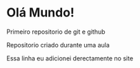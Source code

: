 # Olá Mundo!
 Primeiro repositorio de git e github

Repositorio criado durante uma aula

Essa linha eu adicionei derectamente no site
